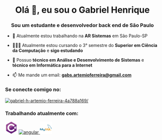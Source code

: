 <h1 align="center">Olá 👋, eu sou o Gabriel Henrique</h1>
<h3 align="center">Sou um estudante e desenvolvedor back end de São Paulo</h3>

- 🔭 Atualmente estou trabalhando na **AR Sistemas** em São Paulo-SP

- 👨🏼‍💻 Atualmente estou cursando o 3° semestre do **Superior em Ciência da Computação** e **sigo estudando**

- 👨 Possuo **técnico em Análise e Desenvolvimento de Sistemas** e **técnico em Informática para a Internet**

- 📫 Me mande um email: **gabs.artemioferreira@gmail.com**

<h3 align="left">Se conecte comigo no:</h3>
<p align="left">
<a href="https://linkedin.com/in/gabriel-h-artemio-ferreira-4a788a169/" target="blank"><img align="center" src="https://raw.githubusercontent.com/rahuldkjain/github-profile-readme-generator/master/src/images/icons/Social/linked-in-alt.svg" alt="gabriel-h-artemio-ferreira-4a788a169/" height="30" width="40" /></a>
</p>

<h3 align="left">Trabalhando atualmente com:</h3>
<p align="left"><img src="https://raw.githubusercontent.com/devicons/devicon/master/icons/csharp/csharp-original.svg" alt="csharp" width="40" height="40"/> </a>
<a href="https://angular.io" target="_blank" rel="noreferrer"> <img src="https://angular.io/assets/images/logos/angular/angular.svg" alt="angular" width="40" height="40"/> </a>
<a href="https://www.mysql.com/" target="_blank" rel="noreferrer"> <img src="https://raw.githubusercontent.com/devicons/devicon/master/icons/mysql/mysql-original-wordmark.svg" alt="mysql" width="40" height="40"/> </a></p>

